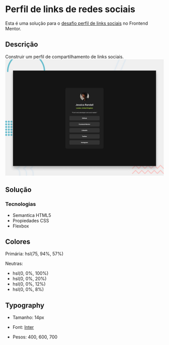 
# Perfil de links de redes sociais

Esta é uma solução para o [desafio perfil de links sociais](https://www.frontendmentor.io/challenges/social-links-profile-UG32l9m6dQ) no Frontend Mentor. 

## Descrição
Construir um perfil de compartilhamento de links sociais.
<img src="./design/desktop-preview.jpg">

## Solução

### Tecnologias
- Semantica HTML5
- Propiedades CSS
- Flexbox

## Colores

Primária: hsl(75, 94%, 57%)

Neutras:
- hsl(0, 0%, 100%)
- hsl(0, 0%, 20%)
- hsl(0, 0%, 12%)
- hsl(0, 0%, 8%)

## Typography

- Tamanho: 14px

-  Font: [Inter](https://fonts.google.com/specimen/Inter)
- Pesos: 400, 600, 700
